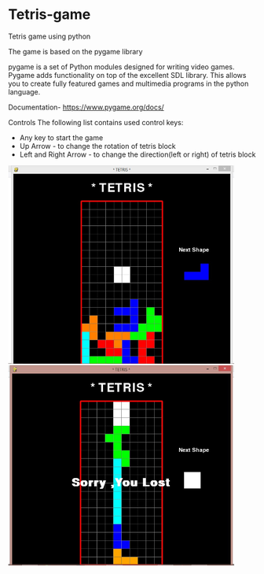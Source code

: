 # Tetris-game
Tetris game using python 

The game is based on the pygame library

pygame is a set of Python modules designed for writing video games. Pygame adds functionality on top of the excellent SDL library. This allows you to create fully featured games and multimedia programs in the python language.

Documentation- https://www.pygame.org/docs/

Controls
The following list contains used control keys:

* Any key to start the game
* Up Arrow - to change the rotation of tetris block
* Left and Right Arrow - to change the direction(left or right) of tetris block


<img src="ss1.jpg" width="460"> <img src="ss2.jpg" width="460">
